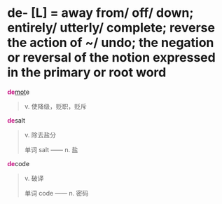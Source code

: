 # de- [L] = away from/ off/ down; entirely/ utterly/ complete; reverse the action of ~/ undo; the negation or reversal of the notion expressed in the primary or root word

<b style="color: #C71585;">de</b>[mot](_mov_.md)e
> v. 使降级，贬职，贬斥

<b style="color: #C71585;">de</b>salt
> v. 除去盐分
>
> 单词 salt —— n. 盐

<b style="color: #C71585;">de</b>code
> v. 破译
>
> 单词 code —— n. 密码